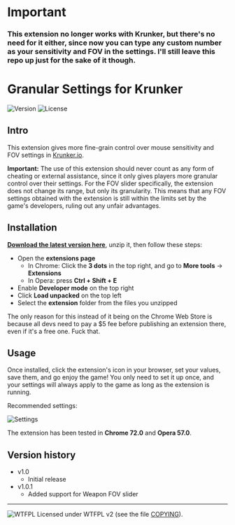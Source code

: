 # Important

### This extension no longer works with Krunker, but there's no need for it either, since now you can type any custom number as your sensitivity and FOV in the settings. I'll still leave this repo up just for the sake of it though.

# Granular Settings for Krunker
![Version](https://img.shields.io/badge/Version-1.0.1-green.svg) ![License](https://img.shields.io/badge/License-WTFPL%20v2-blue.svg)


## Intro


This extension gives more fine-grain control over mouse sensitivity and FOV settings in [Krunker.io](https://krunker.io/).

**Important:** The use of this extension should never count as any form of cheating or external assistance, since it only gives players more granular control over their settings. For the FOV slider specifically, the extension does not change its range, but only its granularity. This means that any FOV settings obtained with the extension is still within the limits set by the game's developers, ruling out any unfair advantages.


## Installation


[**Download the latest version here**](https://github.com/adam10603/Granular-Settings-for-Krunker/releases/download/v1.0/Granular-Settings-for-Krunker-v1.0.zip), unzip it, then follow these steps:
  * Open the **extensions page**
    * In Chrome: Click the **3 dots** in the top right, and go to **More tools** -> **Extensions**
    * In Opera: press **Ctrl + Shift + E**
  * Enable **Developer mode** on the top right
  * Click **Load unpacked** on the top left
  * Select the **extension** folder from the files you unzipped

The only reason for this instead of it being on the Chrome Web Store is because all devs need to pay a $5 fee before publishing an extension there, even if it's a free one. Fuck that.


## Usage


Once installed, click the extension's icon in your browser, set your values, save them, and go enjoy the game! You only need to set it up once, and your settings will always apply to the game as long as the extension is running.

Recommended settings:

![Settings](https://i.imgur.com/lmOD0Bw.png "Settings")

The extension has been tested in **Chrome 72.0** and **Opera 57.0**.


## Version history


* v1.0
  * Initial release
* v1.0.1
  * Added support for Weapon FOV slider

_____________________
![WTFPL](http://www.wtfpl.net/wp-content/uploads/2012/12/wtfpl-badge-2.png) Licensed under WTFPL v2 (see the file [COPYING](COPYING)).
